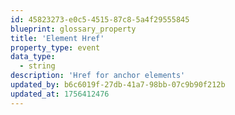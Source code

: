 ```yaml
---
id: 45823273-e0c5-4515-87c8-5a4f29555845
blueprint: glossary_property
title: 'Element Href'
property_type: event
data_type:
  - string
description: 'Href for anchor elements'
updated_by: b6c6019f-27db-41a7-98bb-07c9b90f212b
updated_at: 1756412476
---
```


